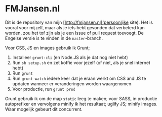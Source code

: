 FMJansen.nl
===========

Dit is de repository van mijn [http://fmjansen.nl](persoonlijke site). Het is vooral voor mijzelf, maar als je iets hebt gevonden dat verbeterd kan worden, zou het tof zijn als je een Issue of pull request toevoegt. De Engelse versie is te vinden in de `master`-branch.

Voor CSS, JS en images gebruik ik Grunt;

1. Installeer `grunt-cli` (en Node.JS als je dat nog niet hebt)
2. Run `sh setup.sh` en zet koffie voor jezelf (of niet, als je snel internet hebt)
3. Run `grunt`
4. Run `grunt watch` iedere keer dat je eraan werkt om CSS and JS te updaten wanneer er veranderingen worden waargenomen
5. Voor productie, run `grunt prod`

Grunt gebruik ik om de map `static` leeg te maken; voor SASS, in productie autoprefixer en vervolgens minify ik het resultaat; uglify JS; minify images. Waar mogelijk gebeurt dit concurrent.
